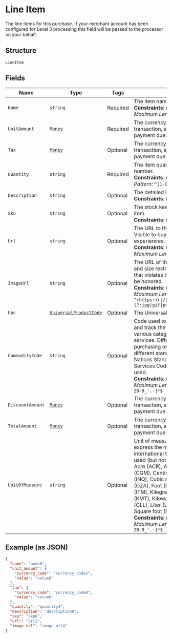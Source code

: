 
# Line Item

The line items for this purchase. If your merchant account has been configured for Level 3 processing this field will be passed to the processor on your behalf.

## Structure

`LineItem`

## Fields

| Name | Type | Tags | Description |
|  --- | --- | --- | --- |
| `Name` | `string` | Required | The item name or title.<br>**Constraints**: *Minimum Length*: `1`, *Maximum Length*: `127` |
| `UnitAmount` | [`Money`](../../doc/models/money.md) | Required | The currency and amount for a financial transaction, such as a balance or payment due. |
| `Tax` | [`Money`](../../doc/models/money.md) | Optional | The currency and amount for a financial transaction, such as a balance or payment due. |
| `Quantity` | `string` | Required | The item quantity. Must be a whole number.<br>**Constraints**: *Maximum Length*: `10`, *Pattern*: `^[1-9][0-9]{0,9}$` |
| `Description` | `string` | Optional | The detailed item description.<br>**Constraints**: *Maximum Length*: `127` |
| `Sku` | `string` | Optional | The stock keeping unit (SKU) for the item.<br>**Constraints**: *Maximum Length*: `127` |
| `Url` | `string` | Optional | The URL to the item being purchased. Visible to buyer and used in buyer experiences.<br>**Constraints**: *Minimum Length*: `1`, *Maximum Length*: `2048` |
| `ImageUrl` | `string` | Optional | The URL of the item's image. File type and size restrictions apply. An image that violates these restrictions will not be honored.<br>**Constraints**: *Minimum Length*: `1`, *Maximum Length*: `2048`, *Pattern*: `^(https:)([/\|.\|\w\|\s\|-])*\.(?:jpg\|gif\|png\|jpeg\|JPG\|GIF\|PNG\|JPEG)` |
| `Upc` | [`UniversalProductCode`](../../doc/models/universal-product-code.md) | Optional | The Universal Product Code of the item. |
| `CommodityCode` | `string` | Optional | Code used to classify items purchased and track the total amount spent across various categories of products and services. Different corporate purchasing organizations may use different standards, but the United Nations Standard Products and Services Code (UNSPSC) is frequently used.<br>**Constraints**: *Minimum Length*: `1`, *Maximum Length*: `12`, *Pattern*: `^[a-zA-Z0-9_'.-]*$` |
| `DiscountAmount` | [`Money`](../../doc/models/money.md) | Optional | The currency and amount for a financial transaction, such as a balance or payment due. |
| `TotalAmount` | [`Money`](../../doc/models/money.md) | Optional | The currency and amount for a financial transaction, such as a balance or payment due. |
| `UnitOfMeasure` | `string` | Optional | Unit of measure is a standard used to express the magnitude of a quantity in international trade. Most commonly used (but not limited to) examples are: Acre (ACR), Ampere (AMP), Centigram (CGM), Centimetre (CMT), Cubic inch (INQ), Cubic metre (MTQ), Fluid ounce (OZA), Foot (FOT), Hour (HUR), Item (ITM), Kilogram (KGM), Kilometre (KMT), Kilowatt (KWT), Liquid gallon (GLL), Liter (LTR), Pounds (LBS), Square foot (FTK).<br>**Constraints**: *Minimum Length*: `1`, *Maximum Length*: `12`, *Pattern*: `^[a-zA-Z0-9_'.-]*$` |

## Example (as JSON)

```json
{
  "name": "name8",
  "unit_amount": {
    "currency_code": "currency_code2",
    "value": "value8"
  },
  "tax": {
    "currency_code": "currency_code0",
    "value": "value6"
  },
  "quantity": "quantity4",
  "description": "description8",
  "sku": "sku6",
  "url": "url2",
  "image_url": "image_url4"
}
```

